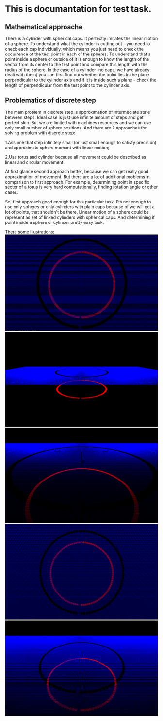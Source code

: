 # This is documantation for test task.
## Mathematical approache

There is a cylinder with spherical caps.
It perfectly imitates the linear motion of a sphere.
To understand what the cylinder is cutting out - you need to check each cap individually, which means you just need to check the occurrence of the test point in each of the spheres.
To understand that a point inside a sphere or outside of it is enough to know the length of the vector from its center to the test point and compare this length with the radius of the sphere.
In the case of a cylinder (no caps, we have already dealt with them) you can first find out whether the point lies in the plane perpendicular to the cylinder axis and if it is inside such a plane - check the length of perpendicular from the test point to the cylinder axis.

## Problematics of discrete step

The main problem in discrete step is approximation of intermediate state between steps.
Ideal case is just use infinite amount of steps and get perfect skin.
But we are limited with machines resources and we can use only small number of sphere positions.
And there are 2 approaches for solving problem with discrete step:

1.Assume that step infinitely small (or just small enough to satisfy precision) and approximate sphere moment with linear motion;

2.Use torus and cylinder because all movement could be described as linear and circular movement.

At first glance second approach better, because we can get really good approximation of movement.
But there are a lot of additional problems in comparison to first approach.
For example, determining point in specific sector of a torus is very hard computationally, finding rotation angle or other cases.

So, first approach good enough for this particular task.
I'ts not enough to use only spheres or only cylinders with plain caps because of we will get a lot of points, that shouldn't be there.
Linear motion of a sphere could be represent as set of linked cylinders with spherical caps.
And determining if point inside a sphere or cylinder pretty easy task.

There some illustrations:
![](cyli_without_cap_front.png)
![](cyli_without_cap.png)
![](cyli_without_cap_close.png)
![](only_spheres_front.png)
![](only_spheres.png)